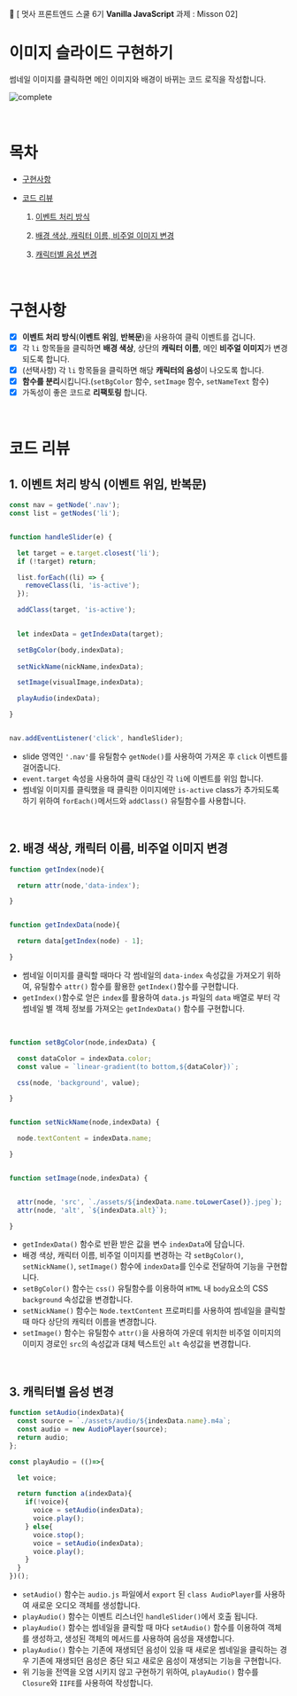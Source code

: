 🦁 [ 멋사 프론트엔드 스쿨 6기 **Vanilla JavaScript** 과제 : Misson 02]

# 이미지 슬라이드 구현하기
썸네일 이미지를 클릭하면 메인 이미지와 배경이 바뀌는 코드 로직을 작성합니다.

![complete](https://github.com/kimInDa/js-homework/assets/105577805/1f9a4337-f44f-4153-a84f-210d771e3362)

</br>

# 목차
- [구현사항](#구현사항)
- [코드 리뷰](#코드-리뷰)
  
  1. [이벤트 처리 방식](#1-이벤트-처리-방식-이벤트-위임-반복문)

  2. [배경 색상, 캐릭터 이름, 비주얼 이미지 변경](#2-배경-색상-캐릭터-이름-비주얼-이미지-변경)
  
  3. [캐릭터별 음성 변경](#3-캐릭터별-음성-변경)

</br>

# 구현사항
- [x] **이벤트 처리 방식**(**이벤트 위임**, **반복문**)을 사용하여 클릭 이벤트를 겁니다.
- [x] 각 `li` 항목들을 클릭하면 **배경 색상**, 상단의 **캐릭터 이름**, 메인 **비주얼 이미지**가 변경되도록 합니다.
- [x] (선택사항) 각 `li` 항목들을 클릭하면 해당 **캐릭터의 음성**이 나오도록 합니다.
- [x] **함수를 분리**시킵니다.(`setBgColor` 함수, `setImage` 함수, `setNameText` 함수)
- [x] 가독성이 좋은 코드로 **리팩토링** 합니다.

</br>

# 코드 리뷰
## 1. 이벤트 처리 방식 (이벤트 위임, 반복문)
```js
const nav = getNode('.nav');
const list = getNodes('li');


function handleSlider(e) {

  let target = e.target.closest('li');
  if (!target) return;

  list.forEach((li) => {
    removeClass(li, 'is-active');
  });

  addClass(target, 'is-active');

  
  let indexData = getIndexData(target);

  setBgColor(body,indexData);
  
  setNickName(nickName,indexData);

  setImage(visualImage,indexData);

  playAudio(indexData);

}


nav.addEventListener('click', handleSlider);

```
- slide 영역인 `'.nav'`를 유틸함수 `getNode()`를 사용하여 가져온 후 `click` 이벤트를 걸어줍니다.
- `event.target` 속성을 사용하여 클릭 대상인 각 `li`에 이벤트를 위임 합니다.
- 썸네일 이미지를 클릭했을 때 클릭한 이미지에만 `is-active` class가 추가되도록 하기 위하여 `forEach()`메서드와 `addClass()` 유틸함수를 사용합니다.

</br>

## 2. 배경 색상, 캐릭터 이름, 비주얼 이미지 변경
```js
function getIndex(node){

  return attr(node,'data-index');

}


function getIndexData(node){

  return data[getIndex(node) - 1];

}
```
- 썸네일 이미지를 클릭할 때마다 각 썸네일의 `data-index` 속성값을 가져오기 위하여, 유틸함수 `attr()` 함수를 활용한 `getIndex()`함수를 구현합니다.
- `getIndex()`함수로 얻은 `index`를 활용하여 `data.js` 파일의 `data` 배열로 부터 각 썸네일 별 객체 정보를 가져오는 `getIndexData()` 함수를 구현합니다.

</br>

```js
function setBgColor(node,indexData) {

  const dataColor = indexData.color;
  const value = `linear-gradient(to bottom,${dataColor})`;

  css(node, 'background', value);

}


function setNickName(node,indexData) {

  node.textContent = indexData.name;

}


function setImage(node,indexData) {


  attr(node, 'src', `./assets/${indexData.name.toLowerCase()}.jpeg`);
  attr(node, 'alt', `${indexData.alt}`);

}
```
- `getIndexData()` 함수로 반환 받은 값을 변수 `indexData`에 담습니다. 
- 배경 색상, 캐릭터 이름, 비주얼 이미지를 변경하는 각 `setBgColor()`, `setNickName()`, `setImage()` 함수에 `indexData`를 인수로 전달하여 기능을 구현합니다.
- `setBgColor()` 함수는 `css()` 유틸함수를 이용하여 `HTML` 내 `body`요소의 CSS `background` 속성값을 변경합니다.
- `setNickName()` 함수는 `Node.textContent` 프로퍼티를 사용하여 썸네일을 클릭할 때 마다 상단의 캐릭터 이름을 변경합니다.
- `setImage()` 함수는 유틸함수 `attr()`을 사용하여 가운데 위치한 비주얼 이미지의 이미지 경로인 `src`의 속성값과 대체 텍스트인 `alt` 속성값을 변경합니다.

</br>

## 3. 캐릭터별 음성 변경
```js
function setAudio(indexData){
  const source = `./assets/audio/${indexData.name}.m4a`;
  const audio = new AudioPlayer(source);
  return audio;
};

const playAudio = (()=>{

  let voice;

  return function a(indexData){
    if(!voice){
      voice = setAudio(indexData);
      voice.play();
    } else{
      voice.stop();
      voice = setAudio(indexData);
      voice.play();
    }
  }
})();
```
- `setAudio()` 함수는 `audio.js` 파일에서 `export` 된 `class AudioPlayer`를 사용하여 새로운 오디오 객체를 생성합니다.
- `playAudio()` 함수는 이벤트 리스너인 `handleSlider()`에서 호출 됩니다.
- `playAudio()` 함수는 썸네일을 클릭할 때 마다 `setAudio()` 함수를 이용하여 객체를 생성하고, 생성된 객체의 메서드를 사용하여 음성을 재생합니다.
- `playAudio()` 함수는 기존에 재생되던 음성이 있을 때 새로운 썸네일을 클릭하는 경우 기존에 재생되던 음성은 중단 되고 새로운 음성이 재생되는 기능을 구현합니다.
- 위 기능을 전역을 오염 시키지 않고 구현하기 위하여, `playAudio()` 함수를 `Closure`와 `IIFE`를 사용하여 작성합니다. 